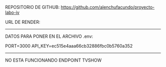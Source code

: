 REPOSITORIO DE GITHUB: https://github.com/alenchufacundo/proyecto-labo-iv

URL DE RENDER: 

--------------------------------------------------------------------------------------------

DATOS PARA PONER EN EL ARCHIVO .env: 

PORT=3000
API_KEY=ec515e4aaa66cb32886fbc0b5760a352

--------------------------------------------------------------------------------------------

NO ESTA FUNCIONANDO ENDPOINT TVSHOW
